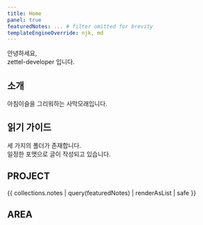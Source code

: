```yaml
---
title: Home
panel: true
featuredNotes: ... # filter omitted for brevity
templateEngineOverride: njk, md
---
```


안녕하세요, <br>
zettel-developer 입니다.

## 소개

아침이슬을 그리워하는 사막모래입니다.

## 읽기 가이드

세 가지의 폴더가 존재합니다.<br>
일정한 포맷으로 글이 작성되고 있습니다.

## PROJECT

{{ collections.notes | query(featuredNotes) | renderAsList | safe }}

## AREA

